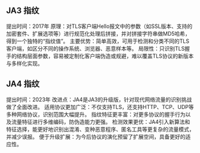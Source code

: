 ## JA3 指纹
提出时间：2017年
原理：对TLS客户端Hello报文中的参数（如SSL版本、支持的加密套件、扩展选项等）进行规范化处理后拼接，并对拼接字符串做MD5哈希，得到一个独特的“指纹值”。
主要优势：简单高效，可用于检测和分类不同的TLS客户端，如区分不同的操作系统、浏览器、恶意样本等。
局限性：只识别TLS握手的结构层面参数，容易被定制化客户端伪造或规避，难以覆盖TLS协议的新版本与多样化实现。

## JA4 指纹
提出时间：2023年
改进点：JA4是JA3的升级版，针对现代网络流量的识别挑战做了全面改进。
适用协议更加广泛：不仅支持TLS，还支持HTTP、TCP、UDP等多种网络协议，识别范围大幅提升。
指纹特征更丰富：对更多协议的握手行为以及流量特征进行多维编码，防伪造能力更强。
检测效果更优：JA4引入新算法和特征选择，能更好地识别出混淆、变种恶意程序、匿名工具等更复杂的流量模式，并减少误报。
便于升级扩展：为今后协议的演化预留了扩展空间，具备更好的适应性。
